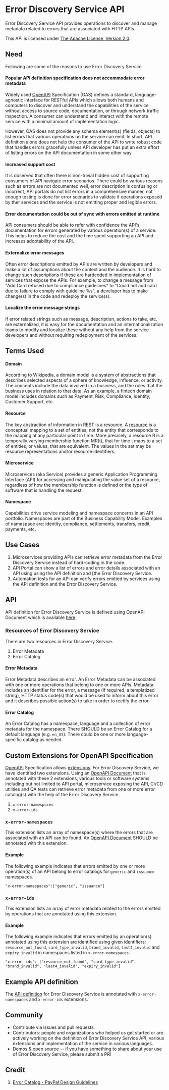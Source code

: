 # Error Discovery Service API

Error Discovery Service API provides operations to discover and manage metadata related to errors that are associated with HTTP APIs.

This API is licensed under [The Apache License, Version 2.0](https://www.apache.org/licenses/LICENSE-2.0.html).

## Need

Following are some of the reasons to use Error Discovery Service.

#### Popular API definition specification does not accommodate error metadata

Widely used [OpenAPI](https://swagger.io/specification/) Specification (OAS) defines a standard, language-agnostic interface for RESTful APIs which allows both humans and computers to discover and understand the capabilities of the service without access to source code, documentation, or through network traffic inspection. A consumer can understand and interact with the remote service with a minimal amount of implementation logic.

However, OAS does not provide any schema element(s) (fields, objects) to list errors that various operations on the service can emit. In short, API definition alone does not help the consumer of the API to write robust code that handles errors gracefully unless API developer has put an extra effort of listing errors on the API documentation in some other way.

#### Increased support cost

It is observed that often there is non-trivial hidden cost of supporting consumers of API navigate error scenarios. There could be various reasons such as errors are not documented well, error description is confusing or incorrect, API portals do not list errors in a comprehensive manner, not enough testing is done for error scenarios to validate if operations exposed by ther services and the service is not emitting proper and legible errors.

#### Error documentation could be out of sync with errors emitted at runtime

API consumers should be able to refer with confidence the API's documentation for errors generated by various operation(s) of a service. This helps to reduce the cost and the time spent supporting an API and increases adoptability of the API.

#### Externalize error messages

Often error descriptions emitted by APIs are written by developers and make a lot of assumptions about the context and the audience. It is hard to change such descriptions if these are hardcoded in implementation of services that expose the APIs. For example, to change a message from "Add Card refused due to compliance guidelines" to "Could not add card due to failure to comply with guideline %s", a developer has to make change(s) in the code and redeploy the service(s).

#### Localize the error message strings
If error related strings such as message, description, actions to take, etc. are externalized, it is easy for the documentation and an internationalization teams to modify and localize these without any help from the service developers and without requiring redeployment of the services.

## Terms Used


#### Domain

According to Wikipedia, a domain model is a system of abstractions that describes selected aspects of a sphere of knowledge, influence, or activity. The concepts include the data involved in a business, and the rules that the business uses in relation to that data. As an example, a fintech domain model includes domains such as Payment, Risk, Compliance, Identity, Customer Support, etc.

#### Resource

The key abstraction of information in REST is a resource. A [resource](https://github.com/paypal/api-standards/blob/master/api-style-guide.md#resource) is a conceptual mapping to a set of entities, not the entity that corresponds to the mapping at any particular point in time. More precisely, a resource R is a temporally varying membership function MR(t), that for time t maps to a set of entities, or values, that are equivalent. The values in the set may be resource representations and/or resource identifiers.

#### Microservice

Microservices (aka Service) provides a generic Application Programming Interface (API) for accessing and manipulating the value set of a resource, regardless of how the membership function is defined or the type of software that is handling the request.

#### Namespace

Capabilities drive service modeling and namespace concerns in an API portfolio. Namespaces are part of the Business Capability Model. Examples of namespace are: identity, compliance, settlements, transfers, credit, payments, etc.


## Use Cases


1. Microservices providing APIs can retrieve error metadata from the Error Discovery Service instead of hard-coding in the code.
2. API Portal can show a list of errors and error details associated with an API using using the API definition and [the Error Discovery Service.
3. Automation tests for an API can verify errors emitted by services using the API definition and the Error Discovery Service.


## API

API definition for Error Discovery Service is defined using OpenAPI Document which is available [here](error-discovery-service.json).

### Resources of Error Discovery Service

There are two resources in Error Discovery Service.

1. Error Metadata
2. Error Catalog

#### Error Metadata

Error Metadata describes an error. An Error Metadata can be associated with one or more operations that belong to one or more APIs. Metadata includes an identifier for the error, a message (if required, a templatized string), HTTP status code(s) that would be used to inform about this error and it describes possible action(s) to take in order to rectify the error.

#### Error Catalog

An Error Catalog has a namespace, language and a collection of error metadata for the namespace. There SHOULD be an Error Catalog for a default language (e.g. `en_US`). There could be one or more language-specific catalog as needed.

## Custom Extensions for OpenAPI Specification

[OpenAPI](https://swagger.io/specification/) Specification allows [extensions](https://swagger.io/specification/#specification-extensions). For Error Discovery Service, we have identified two extensions. Using an [OpenAPI Document](https://swagger.io/specification/#definitions) that is annotated with these 2 extensions, various tools or software systems including but not limited to API portal, microservice exposing the API, CI/CD utilities and QA tests can retrieve error metadata from one or more error catalog(s) with the help of the Error Discovery Service.

1. `x-error-namespaces`
2. `x-error-ids`

### `x-error-namespaces`

This extension lists an array of namespace(s) where the errors that are associated with an API can be found. An [OpenAPI Document](https://swagger.io/specification/#definitions) SHOULD be annotated with this extension.

#### Example

The following example indicates that errors emitted by one or more operation(s) of an API belong to error catalogs for `generic` and `issuance` namespaces.

```
"x-error-namespaces":["generic", "issuance"]
```

### `x-error-ids`

This extension lists an array of error metadata related to the errors emitted by operations that are annotated using this extension.

#### Example

The following example indicates that errors emitted by an operation(s) annotated using this extension are identified using given identifiers: `resource_not_found`, `card_type_invalid`, `brand_invalid`, `last4_invalid` and `expiry_invalid` in namespaces listed in `x-error-namespaces`.

```
"x-error-ids": ["resource_not_found", "card_type_invalid", "brand_invalid", "last4_invalid", "expiry_invalid"]
```

## Example API definition

The [API definition](error-discovery-service.json) for Error Discovery Service is annotated with `x-error-namespaces` and `x-error-ids` extensions.

## Community


* Contribute via issues and pull requests.
* Contributors: people and organizations who helped us get started or are actively working on the definition of Error Discovery Service API, various extensions and implementation of the service in various languages.
* Demos & open source -- if you have something to share about your use of Error Discovery Service, please submit a PR!

## Credit
1. [Error Catalog - PayPal Design Guidelines](https://github.com/paypal/api-standards/blob/master/api-style-guide.md#error-catalog)
